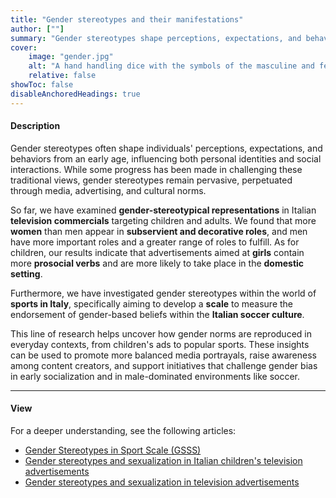 ```yaml
---
title: "Gender stereotypes and their manifestations" 
author: [""]
summary: "Gender stereotypes shape perceptions, expectations, and behaviors from an early age, influencing personal identities and social interactions. This line of research examines gender stereotypes across various domains, such as television advertising and sports."
cover:
    image: "gender.jpg"
    alt: "A hand handling dice with the symbols of the masculine and feminine"
    relative: false
showToc: false
disableAnchoredHeadings: true
---
```


#### Description

Gender stereotypes often shape individuals' perceptions, expectations, and behaviors from an early age, influencing both personal identities and social interactions. While some progress has been made in challenging these traditional views, gender stereotypes remain pervasive, perpetuated through media, advertising, and cultural norms.

So far, we have examined **gender-stereotypical representations** in Italian **television commercials** targeting children and adults. We found that more **women** than men appear in **subservient and decorative roles**, and men have more important roles and a greater range of roles to fulfill. As for children, our results indicate that advertisements aimed at **girls** contain more **prosocial verbs** and are more likely to take place in the **domestic setting**.

Furthermore, we have investigated gender stereotypes within the world of **sports in Italy**, specifically aiming to develop a **scale** to measure the endorsement of gender-based beliefs within the **Italian soccer culture**.

This line of research helps uncover how gender norms are reproduced in everyday contexts, from children's ads to popular sports. These insights can be used to promote more balanced media portrayals, raise awareness among content creators, and support initiatives that challenge gender bias in early socialization and in male-dominated environments like soccer.

------------------------------------------------------------------------

#### View

For a deeper understanding, see the following articles:

-   [Gender Stereotypes in Sport Scale (GSSS)](/publications/gender-stereotypes-in-sport-scale/)
-   [Gender stereotypes and sexualization in Italian children's television advertisements](/publications/children-and-ads/)
-   [Gender stereotypes and sexualization in television advertisements](/publications/eternal-femminine/)
